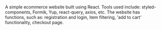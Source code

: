 A simple ecommerce website built using React. Tools used include: styled-components, Formik, Yup, react-query, axios, etc. The website has functions, such as: registration and login, item filtering, 'add to cart' functionality, checkout page.
